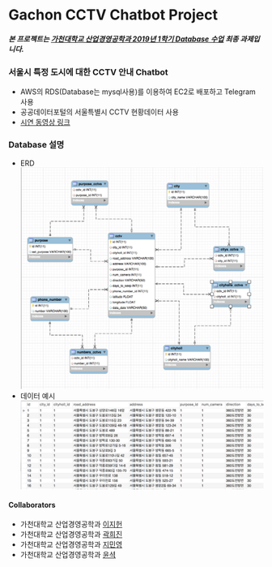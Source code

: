 # Gachon CCTV Chatbot Project

##### 본 프로젝트는 [가천대학교 산업경영공학과 2019년 1학기 Database 수업](https://github.com/TEAMLAB-Lecture/database-101) 최종 과제입니다.

### 서울시 특정 도시에 대한 CCTV 안내 Chatbot
- AWS의 RDS(Database는 mysql사용)를 이용하여 EC2로 배포하고 Telegram 사용
- 공공데이터포털의 서울특별시 CCTV 현황데이터 사용
- [시연 동영상 링크](https://youtu.be/W19a8i_uA4M)

### Database 설명
- ERD
![pic](https://github.com/HiFaMi/GC_Chatbot_Project/blob/master/data_file/pic/ERD.png)
- 데이터 예시
![pic2](https://github.com/HiFaMi/GC_Chatbot_Project/blob/master/data_file/pic/data_ex.png)

#### Collaborators
- 가천대학교 산업경영공학과 [이지헌](https://github.com/wlgjsdl0)
- 가천대학교 산업경영공학과 [곽희진](https://github.com/Gwakheuijin)
- 가천대학교 산업경영공학과 [지민영](https://github.com/JIminyoung)
- 가천대학교 산업경영공학과 [윤셕](https://github.com/scottyoon410)